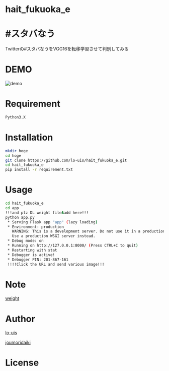 # hait_fukuoka_e

#  #スタバなう　

Twitterの#スタバなうをVGG16を転移学習させて判別してみる


# DEMO

![demo](https://raw.github.com/wiki/lo-uis/hait_fukuoka_e/img/demo.png)



# Requirement

```bash
Python3.X
``` 

# Installation

```bash
mkdir hoge
cd hoge
git clone https://github.com/lo-uis/hait_fukuoka_e.git
cd hait_fukuoka_e
pip install -r requirement.txt
```

# Usage

```bash
cd hait_fukuoka_e
cd app 
!!!and plz DL weight file&add here!!!
python app.py
 * Serving Flask app "app" (lazy loading)
 * Environment: production
   WARNING: This is a development server. Do not use it in a production deployment.
   Use a production WSGI server instead.
 * Debug mode: on
 * Running on http://127.0.0.1:8000/ (Press CTRL+C to quit)
 * Restarting with stat
 * Debugger is active!
 * Debugger PIN: 201-867-161
 !!!!Click the URL and send various image!!!
```

# Note

[weight](https://drive.google.com/open?id=16MmttlWDlqEvNuWJB1yoUIYjw7Ils_nc)

# Author

[lo-uis](https://github.com/lo-uis)

[joumoridaiki](https://github.com/joumoridaiki)

# License

